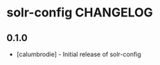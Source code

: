 solr-config CHANGELOG
=====================

0.1.0
-----
- [calumbrodie] - Initial release of solr-config
